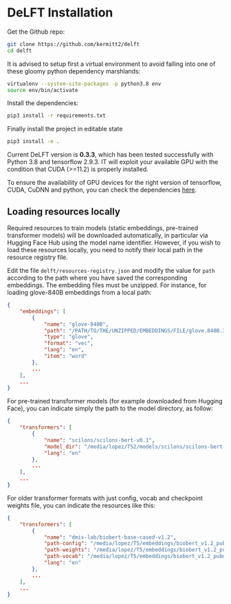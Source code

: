 # DeLFT Installation

Get the Github repo:

```sh
git clone https://github.com/kermitt2/delft
cd delft
```
It is advised to setup first a virtual environment to avoid falling into one of these gloomy python dependency marshlands:

```sh
virtualenv --system-site-packages -p python3.8 env
source env/bin/activate
```

Install the dependencies:

```sh
pip3 install -r requirements.txt
```

Finally install the project in editable state

```sh
pip3 install -e .
```

Current DeLFT version is __0.3.3__, which has been tested successfully with Python 3.8 and tensorflow 2.9.3. IT will exploit your available GPU with the condition that CUDA (>=11.2) is properly installed. 

To ensure the availability of GPU devices for the right version of tensorflow, CUDA, CuDNN and python, you can check the dependencies [here](https://www.tensorflow.org/install/source#gpu).

## Loading resources locally

Required resources to train models (static embeddings, pre-trained transformer models) will be downloaded automatically, in particular via Hugging Face Hub using the model name identifier. However, if you wish to load these resources locally, you need to notify their local path in the resource registry file. 

Edit the file `delft/resources-registry.json` and modify the value for `path` according to the path where you have saved the corresponding embeddings. The embedding files must be unzipped. For instance, for loading glove-840B embeddings from a local path:

```json
{
    "embeddings": [
        {
            "name": "glove-840B",
            "path": "/PATH/TO/THE/UNZIPPED/EMBEDDINGS/FILE/glove.840B.300d.txt",
            "type": "glove",
            "format": "vec",
            "lang": "en",
            "item": "word"
        },
        ...
    ],
    ...
}

```

For pre-trained transformer models (for example downloaded from Hugging Face), you can indicate simply the path to the model directory, as follow:


```json
{
    "transformers": [
        {
            "name": "scilons/scilons-bert-v0.1",
            "model_dir": "/media/lopez/T52/models/scilons/scilons-bert-v0.1/",
            "lang": "en"
        },
        ...
    ],
    ...
}
```

For older transformer formats with just config, vocab and checkpoint weights file, you can indicate the resources like this:

```json
{
    "transformers": [
        {
            "name": "dmis-lab/biobert-base-cased-v1.2",
            "path-config": "/media/lopez/T5/embeddings/biobert_v1.2_pubmed/bert_config.json",
            "path-weights": "/media/lopez/T5/embeddings/biobert_v1.2_pubmed/model.ckpt-1000000",
            "path-vocab": "/media/lopez/T5/embeddings/biobert_v1.2_pubmed/vocab.txt",
            "lang": "en"
        },
        ...
    ],
    ...
}
```

